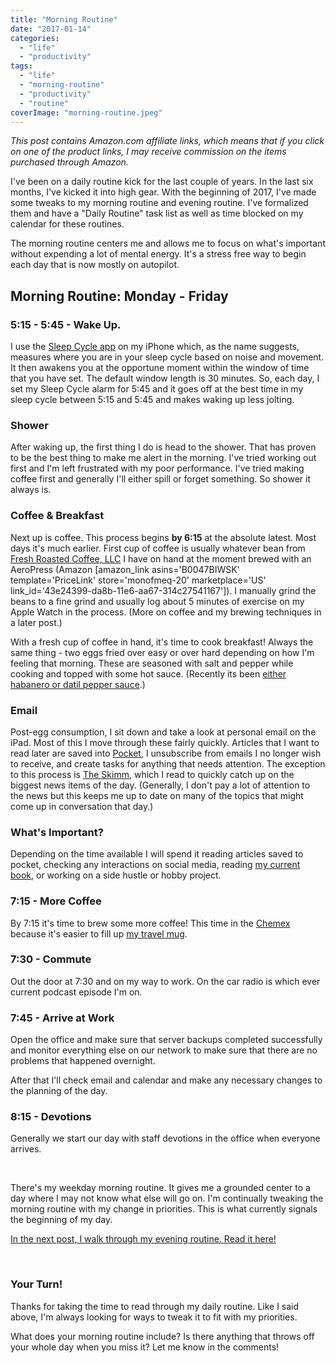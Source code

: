 ```yaml
---
title: "Morning Routine"
date: "2017-01-14"
categories: 
  - "life"
  - "productivity"
tags: 
  - "life"
  - "morning-routine"
  - "productivity"
  - "routine"
coverImage: "morning-routine.jpeg"
---
```


_This post contains Amazon.com affiliate links, which means that if you click on one of the product links, I may receive commission on the items purchased through Amazon._

I've been on a daily routine kick for the last couple of years. In the last six months, I've kicked it into high gear. With the beginning of 2017, I've made some tweaks to my morning routine and evening routine. I've formalized them and have a "Daily Routine" task list as well as time blocked on my calendar for these routines.

The morning routine centers me and allows me to focus on what's important without expending a lot of mental energy. It's a stress free way to begin each day that is now mostly on autopilot.

## Morning Routine: Monday - Friday

### 5:15 - 5:45 - Wake Up.

I use the [Sleep Cycle app](https://www.sleepcycle.com) on my iPhone which, as the name suggests, measures where you are in your sleep cycle based on noise and movement. It then awakens you at the opportune moment within the window of time that you have set. The default window length is 30 minutes. So, each day, I set my Sleep Cycle alarm for 5:45 and it goes off at the best time in my sleep cycle between 5:15 and 5:45 and makes waking up less jolting.

### Shower

After waking up, the first thing I do is head to the shower. That has proven to be the best thing to make me alert in the morning. I've tried working out first and I'm left frustrated with my poor performance. I've tried making coffee first and generally I'll either spill or forget something. So shower it always is.

### Coffee & Breakfast

Next up is coffee. This process begins **by 6:15** at the absolute latest. Most days it's much earlier. First cup of coffee is usually whatever bean from [Fresh Roasted Coffee, LLC](http://amzn.to/2iU7MtB) I have on hand at the moment brewed with an AeroPress (Amazon \[amazon\_link asins='B0047BIWSK' template='PriceLink' store='monofmeq-20' marketplace='US' link\_id='43e24399-da8b-11e6-aa67-314c27541167'\]). I manually grind the beans to a fine grind and usually log about 5 minutes of exercise on my Apple Watch in the process. (More on coffee and my brewing techniques in a later post.)

With a fresh cup of coffee in hand, it's time to cook breakfast! Always the same thing - two eggs fried over easy or over hard depending on how I'm feeling that morning. These are seasoned with salt and pepper while cooking and topped with some hot sauce. (Recently its been [either habanero or datil pepper sauce](http://amzn.to/2jjbtwj).)

### Email

Post-egg consumption, I sit down and take a look at personal email on the iPad. Most of this I move through these fairly quickly. Articles that I want to read later are saved into [Pocket](https://getpocket.com), I unsubscribe from emails I no longer wish to receive, and create tasks for anything that needs attention. The exception to this process is [The Skimm](http://www.theskimm.com), which I read to quickly catch up on the biggest news items of the day. (Generally, I don't pay a lot of attention to the news but this keeps me up to date on many of the topics that might come up in conversation that day.)

### What's Important?

Depending on the time available I will spend it reading articles saved to pocket, checking any interactions on social media, reading [my current book](http://amzn.to/2jJtC2S), or working on a side hustle or hobby project.

### 7:15 - More Coffee

By 7:15 it's time to brew some more coffee! This time in the [Chemex](http://amzn.to/2ix1DpB) because it's easier to fill up [my travel mug](http://amzn.to/2jJzklt).

### 7:30 - Commute

Out the door at 7:30 and on my way to work. On the car radio is which ever current podcast episode I'm on.

### 7:45 - Arrive at Work

Open the office and make sure that server backups completed successfully and monitor everything else on our network to make sure that there are no problems that happened overnight.

After that I'll check email and calendar and make any necessary changes to the planning of the day.

### 8:15 - Devotions

Generally we start our day with staff devotions in the office when everyone arrives.

 

There's my weekday morning routine. It gives me a grounded center to a day where I may not know what else will go on. I'm continually tweaking the morning routine with my change in priorities. This is what currently signals the beginning of my day.

[In the next post, I walk through my evening routine. Read it here!](http://jonkohlmeiertest.local/life/evening-routine/)

 

### Your Turn!

Thanks for taking the time to read through my daily routine. Like I said above, I'm always looking for ways to tweak it to fit with my priorities.

What does your morning routine include? Is there anything that throws off your whole day when you miss it? Let me know in the comments!
